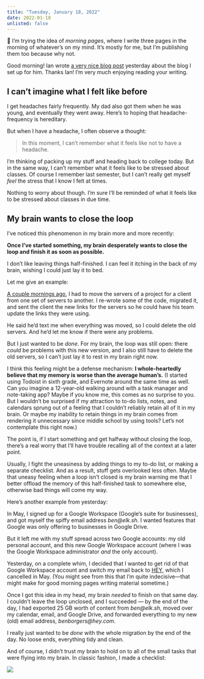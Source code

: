 ```yaml
---
title: "Tuesday, January 18, 2022"
date: 2022-01-18
unlisted: false
---
```


👋 I’m trying the idea of _morning pages_, where I write three pages in the morning of whatever’s on my mind. It’s mostly for me, but I’m publishing them too because why not.

Good morning! Ian wrote [a very nice blog post](https://tunnington.com/ben-made-this-for-me/) yesterday about the blog I set up for him. Thanks Ian! I’m very much enjoying reading your writing.

## I can’t imagine what I felt like before

I get headaches fairly frequently. My dad also got them when he was young, and eventually they went away. Here’s to hoping that headache-frequency is hereditary.

But when I have a headache, I often observe a thought:

> In this moment, I can’t remember what it feels like not to have a headache.

I’m thinking of packing up my stuff and heading back to college today. But in the same way, I can’t remember what it feels like to be stressed about classes. Of course I remember last semester, but I can’t really get myself _feel_ the stress that I know I felt at times.

Nothing to worry about though. I’m sure I’ll be reminded of what it feels like to be stressed about classes in due time.

## My brain wants to close the loop

I’ve noticed this phenomenon in my brain more and more recently:

**Once I’ve started something, my brain desperately wants to close the loop and finish it as soon as possible.**

I don’t like leaving things half-finished. I can feel it itching in the back of my brain, wishing I could just lay it to bed.

Let me give an example:

[A couple mornings ago](https://benborgers.com/posts/2022-01-13/#all-hands-on-deck-this-morning), I had to move the servers of a project for a client from one set of servers to another. I re-wrote some of the code, migrated it, and sent the client the new links for the servers so he could have his team update the links they were using.

He said he’d text me when everything was moved, so I could delete the old servers. And he’d let me know if there were any problems.

But I just wanted to be _done_. For my brain, the loop was still open: there _could_ be problems with this new version, and I also still have to delete the old servers, so I can’t just lay it to rest in my brain right now.

I think this feeling might be a defense mechanism: **I whole-heartedly believe that my memory is worse than the average human’s.** (I started using Todoist in sixth grade, and Evernote around the same time as well. Can you imagine a 12-year-old walking around with a task manager and note-taking app? Maybe if you know me, this comes as no surprise to you. But I wouldn’t be surprised if my attraction to to-do lists, notes, and calendars sprung out of a feeling that I couldn’t reliably retain all of it in my brain. Or maybe my inability to retain things in my brain comes from rendering it unnecessary since middle school by using tools? Let’s not contemplate this right now.)

The point is, if I start something and get halfway without closing the loop, there’s a real worry that I’ll have trouble recalling all of the context at a later point.

Usually, I fight the uneasiness by adding things to my to-do list, or making a separate checklist. And as a result, stuff gets overlooked less often. Maybe that uneasy feeling when a loop isn’t closed is my brain warning me that I better offload the memory of this half-finished task to somewhere else, otherwise bad things will come my way.

Here’s another example from yesterday:

In May, I signed up for a Google Workspace (Google’s suite for businesses), and got myself the spiffy email address _ben@elk.sh_. I wanted features that Google was only offering to businesses in Google Drive.

But it left me with my stuff spread across two Google accounts: my old personal account, and this new Google Workspace account (where I was the Google Workspace administrator _and_ the only account).

Yesterday, on a complete whim, I decided that I wanted to get rid of that Google Workspace account and switch my email back to [HEY](https://hey.com), which I cancelled in May. (You might see from this that I’m quite indecisive—that might make for good morning pages writing material sometime.)

Once I got this idea in my head, my brain _needed_ to finish on that same day. I couldn’t leave the loop unclosed, and I succeeded — by the end of the day, I had exported 25 GB worth of content from _ben@elk.sh_, moved over my calendar, email, and Google Drive, and forwarded everything to my new (old) email address, _benborgers@hey.com_.

I really just wanted to be _done_ with the whole migration by the end of the day. No loose ends, everything tidy and clean.

And of course, I didn’t trust my brain to hold on to all of the small tasks that were flying into my brain. In classic fashion, I made a checklist:

![](/posts/2022-01-18/image-7.png)
